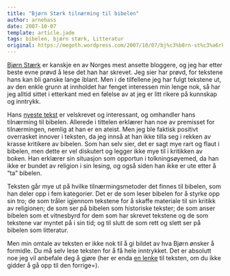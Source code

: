 ```yaml
---
title: "Bjørn Stærk tilnærming til bibelen"
author: arnehass
date: 2007-10-07
template: article.jade
tags: bibelen, bjørn stærk, Litteratur
original: https://megoth.wordpress.com/2007/10/07/bj%c3%b8rn-st%c3%a6rk-tiln%c3%a6rming-til-bibelen/
---
```


<p><a href="http://blog.bearstrong.net/">Bjørn Stærk</a> er kanskje en av Norges mest ansette bloggere, og jeg har etter beste evne prøvd å lese det han har skrevet. Jeg sier har prøvd, for tekstene hans kan bli ganske lange iblant. Men i de tilfellene jeg har fulgt tekstene ut, av den enkle grunn at innholdet har fenget interessen min lenge nok, så har jeg alltid sittet i etterkant med en følelse av at jeg er litt rikere på kunnskap og inntrykk.</p>
<span class="more"></span>
<p>Hans <a title="An Atheist Reads the Bible" href="http://blog.bearstrong.net/articles/2007/10/07/an-atheist-reads-the-bible">nyeste tekst</a> er velskrevet og interessant, og omhandler hans tilnærming til bibelen. Allerede i tittelen erklærer han noe av premisset for tilnærmingen, nemlig at han er en ateist. Men jeg ble faktisk positivt overrasket innover i teksten, da jeg innså at han ikke tilla seg i rekken av krasse kritikere av bibelen. Som han selv sier, det er sagt mye rart og flaut i bibelen, men dette er vel diskutert og legger ikke mye til i kritikken av boken. Han erklærer sin situasjon som opportun i tolkningsøyemed, da han ikke er bundet av religion i sin lesing, og også siden han ikke er ute etter å “ta” bibelen.</p>
<p>Teksten går mye ut på hvilke tilnærmingsmetoder det finnes til bibelen, som han deler opp i fem kategorier. Det er de som leser bibelen for å styrke opp sin tro; de som tråler igjennom tekstene for å skaffe materiale til sin kritikk av religionen; de som ser på bibelen som historiske tekster; de som anser bibelen som et vitnesbyrd for dem som har skrevet tekstene og de som tekstene var myntet på i sin tid; og til slutt de som rett og slett ser på bibelen som litteratur.</p>
<p>Men min omtale av teksten er ikke nok til å gi bildet av hva Bjørn ønsker å formidle. Du må selv lese teksten for å få hele inntrykket. Det er absolutt noe jeg vil anbefale deg å gjøre (her er enda <a href="http://blog.bearstrong.net/articles/2007/10/07/an-atheist-reads-the-bible">en lenke</a> til teksten, om du ikke gidder å gå opp til den forrige=).</p>
